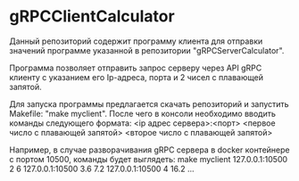 # gRPCClientCalculator
Данный репозиторий содержит программу клиента для отправки значений программе указанной в репозитории  "gRPCServerCalculator".

Программа позволяет отправить запрос серверу через API gRPC клиенту с указанием его Ip-адреса, порта и 2 чисел с плавающей запятой.

Для запуска программы предлагается скачать репозиторий и запустить Makefile: "make myclient". 
После чего в консоли необходимо вводить команды следующего формата:
<ip адрес сервера>:<порт> <первое число с плавающей запятой> <второе число с плавающей запятой>

Например, в случае разворачивания gRPC сервера в docker контейнере с портом 10500, команды будет выглядеть:
make myclient
127.0.0.1:10500 2 6
127.0.0.1:10500 3.6 7.2
127.0.0.1:10500 4 16.2
...
